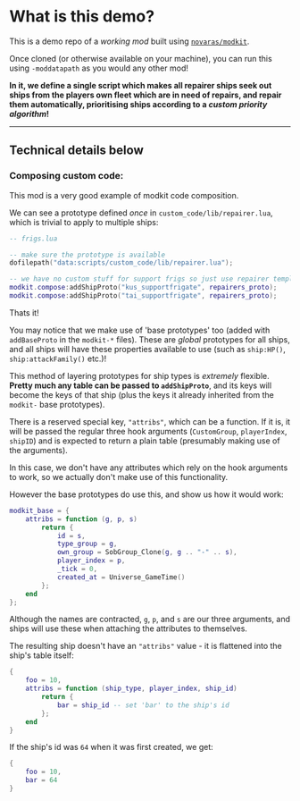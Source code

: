 # What is this demo?

This is a demo repo of a _working mod_ built using [`novaras/modkit`](https://github.com/Novaras/modkit).

Once cloned (or otherwise available on your machine), you can run this using `-moddatapath` as you would any other mod!

**In it, we define a single script which makes all repairer ships seek out ships from the players own fleet which are in need of repairs, and repair them automatically, prioritising ships according to a _custom priority algorithm_!**

---

## Technical details below
### Composing custom code:

This mod is a very good example of modkit code composition.

We can see a prototype defined _once_ in `custom_code/lib/repairer.lua`, which is trivial to apply to multiple ships:

```lua
-- frigs.lua

-- make sure the prototype is available
dofilepath("data:scripts/custom_code/lib/repairer.lua");

-- we have no custom stuff for support frigs so just use repairer template directly
modkit.compose:addShipProto("kus_supportfrigate", repairers_proto);
modkit.compose:addShipProto("tai_supportfrigate", repairers_proto);
```

Thats it!

You may notice that we make use of 'base prototypes' too (added with `addBaseProto` in the `modkit-*` files). These are _global_ prototypes for all ships, and all ships will have these properties available to use (such as `ship:HP()`, `ship:attackFamily()` etc.)!

This method of layering prototypes for ship types is _extremely_ flexible. **Pretty much any table can be passed to `addShipProto`**, and its keys will become the keys of that ship (plus the keys it already inherited from the `modkit-` base prototypes).

There is a reserved special key, `"attribs"`, which can be a function. If it is, it will be passed the regular three hook arguments (`CustomGroup`, `playerIndex`, `shipID`) and is expected to return a plain table (presumably making use of the arguments).

In this case, we don't have any attributes which rely on the hook arguments to work, so we actually don't make use of this functionality.

However the base prototypes do use this, and show us how it would work:

```lua
modkit_base = {
	attribs = function (g, p, s)
		return {
			id = s,
			type_group = g,
			own_group = SobGroup_Clone(g, g .. "-" .. s),
			player_index = p,
			_tick = 0,
			created_at = Universe_GameTime()
		};
	end
};
```

Although the names are contracted, `g`, `p`, and `s` are our three arguments, and ships will use these when attaching the attributes to themselves.

The resulting ship doesn't have an `"attribs"` value - it is flattened into the ship's table itself:

```lua
{
	foo = 10,
	attribs = function (ship_type, player_index, ship_id)
		return {
			bar = ship_id -- set 'bar' to the ship's id
		};
	end
}
```

If the ship's id was `64` when it was first created, we get:

```lua
{
	foo = 10,
	bar = 64
}
```